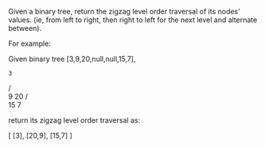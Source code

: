 Given a binary tree, return the zigzag level order traversal of its nodes' values. (ie, from left to right, then right to left for the next level and alternate between).

For example:

Given binary tree [3,9,20,null,null,15,7],

    3
   / \
  9  20
    /  \
   15   7
   
return its zigzag level order traversal as:

[
  [3],
  [20,9],
  [15,7]
]
